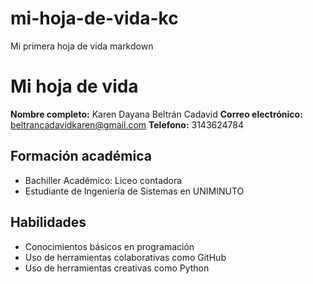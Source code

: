 # mi-hoja-de-vida-kc
Mi primera hoja de vida 
markdown
# Mi hoja de vida
**Nombre completo:** Karen Dayana Beltrán Cadavid
**Correo electrónico:** beltrancadavidkaren@gmail.com
**Telefono:** 3143624784
## Formación académica
- Bachiller Académico: Liceo contadora
- Estudiante de Ingeniería de Sistemas en UNIMINUTO
## Habilidades
- Conocimientos básicos en programación
- Uso de herramientas colaborativas como GitHub
- Uso de herramientas creativas como Python
